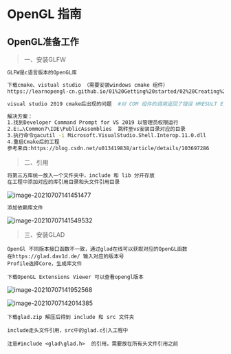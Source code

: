 # OpenGL 指南

## OpenGL准备工作

> 一、安装GLFW

```bash
GLFW是c语言版本的OpenGL库

下载cmake、vistual studio （需要安装windows cmake 组件）
https://learnopengl-cn.github.io/01%20Getting%20started/02%20Creating%20a%20window/#_3

visual studio 2019 cmake后出现的问题  #对 COM 组件的调用返回了错误 HRESULT E_FAIL

解决方案：
1.找到Developer Command Prompt for VS 2019 以管理员权限运行
2.E:…\Common7\IDE\PublicAssemblies  跳转至vs安装目录对应的目录
3.执行命令gacutil -i Microsoft.VisualStudio.Shell.Interop.11.0.dll
4.重启Cmake后的工程
参考来自:https://blog.csdn.net/u013419838/article/details/103697286
```

> 二、引用

```bash
将第三方库统一放入一个文件夹中，include 和 lib 分开存放
在工程中添加对应的库引用目录和头文件引用目录
```

![image-20210707141451477](C:\Users\Administrator\AppData\Roaming\Typora\typora-user-images\image-20210707141451477.png)

```bash
添加依赖库文件
```

![image-20210707141549532](C:\Users\Administrator\AppData\Roaming\Typora\typora-user-images\image-20210707141549532.png)

>三、安装GLAD

```basic
OpenGl 不同版本接口函数不一致，通过glad在线可以获取对应的OpenGL函数
在https://glad.dav1d.de/ 输入对应的版本号
Profile选择Core，生成库文件

下载OpenGL Extensions Viewer 可以查看opengl版本
```

![image-20210707141952568](C:\Users\Administrator\AppData\Roaming\Typora\typora-user-images\image-20210707141952568.png)

![image-20210707142014385](C:\Users\Administrator\AppData\Roaming\Typora\typora-user-images\image-20210707142014385.png)

```basic
下载glad.zip 解压后得到 include 和 src 文件夹

include走头文件引用，src中的glad.c引入工程中

注意#include <glad\glad.h>  的引用，需要放在所有头文件引用之前
```

